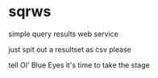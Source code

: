 sqrws
=====

simple query results web service

just spit out a resultset as csv please

tell Ol' Blue Eyes it's time to take the stage
